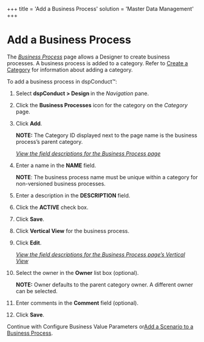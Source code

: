 +++
title = 'Add a Business Process'
solution = 'Master Data Management'
+++

# Add a Business Process

The *[Business Process](../Page_Desc/Business_Process_H.htm)* page
allows a Designer to create business processes. A business process is
added to a category. Refer to [Create a Category](Create_a_Category.htm)
for information about adding a category.

To add a business process in dspConduct™:

1.  Select <span style="font-weight: bold;">dspConduct \>
    </span>**Design <span style="font-weight: normal;">in the
    </span><span style="font-weight: normal;font-style: italic;">Navigation</span><span style="font-weight: normal;">
    pane</span>**.

2.  Click the **Business Processes** icon for the category on the
    *Category* page.

3.  Click **Add**.
    
    **NOTE:** The Category ID displayed next to the page name is the
    business process’s parent category.
    
    *[View the field descriptions for the Business Process
    page](../Page_Desc/Business_Process_H.htm)*

4.  Enter a name in the **NAME** field.
    
    **NOTE**: The business process name must be unique within a category
    for non-versioned business processes.

5.  Enter a description in the **DESCRIPTION** field.

6.  Click the **ACTIVE** check box.

7.  Click **Save**.

8.  Click **Vertical View** for the business process.

9.  Click **Edit**.
    
    *[View the field descriptions for the Business Process page’s
    Vertical
    View](../Page_Desc/Business_Process_H.htm#Business_Process_V)*

10. Select the owner in the **Owner** list box (optional).
    
    **NOTE:** Owner defaults to the parent category owner. A different
    owner can be selected.

11. Enter comments in the **Comment** field (optional).

12. Click **Save**.

Continue with Configure Business Value Parameters or[Add a Scenario to a
Business Process](Add_a_Scenario_to_a_Business_Process.htm).
